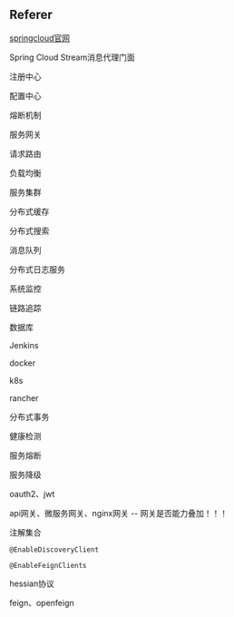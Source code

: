 ## Referer

[springcloud官网](https://spring.io/projects/spring-cloud)



Spring Cloud Stream消息代理门面

注册中心

配置中心

熔断机制

服务网关

请求路由

负载均衡

服务集群

分布式缓存

分布式搜索

消息队列

分布式日志服务

系统监控

链路追踪

数据库

Jenkins

docker

k8s

rancher

分布式事务

健康检测

服务熔断

服务降级

oauth2、jwt

api网关、微服务网关、nginx网关 -- 网关是否能力叠加！！！

注解集合

```
@EnableDiscoveryClient

@EnableFeignClients
```

hessian协议

feign、openfeign
